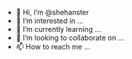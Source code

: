 - 👋 Hi, I’m @shehanster
- 👀 I’m interested in ...
- 🌱 I’m currently learning ...
- 💞️ I’m looking to collaborate on ...
- 📫 How to reach me ...

<!---
shehanster/shehanster is a ✨ special ✨ repository because its `README.md` (this file) appears on your GitHub profile.
You can click the Preview link to take a look at your changes.
--->
